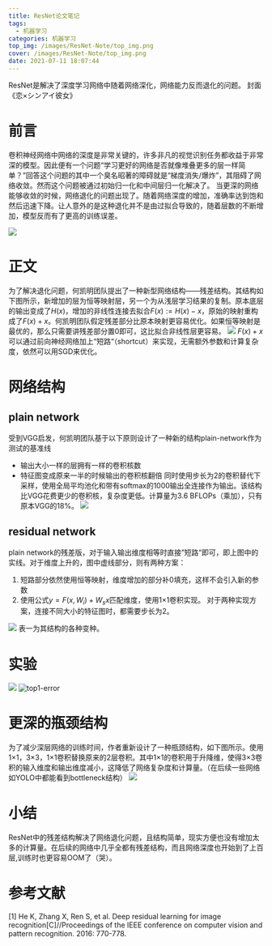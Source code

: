 ```yaml
---
title: ResNet论文笔记
tags:
  - 机器学习
categories: 机器学习
top_img: /images/ResNet-Note/top_img.png
cover: /images/ResNet-Note/top_img.png
date: 2021-07-11 18:07:44
---
```



ResNet是解决了深度学习网络中随着网络深化，网络能力反而退化的问题。
封面《恋×シンアイ彼女》
<!--more-->

# 前言
卷积神经网络中网络的深度是非常关键的，许多非凡的视觉识别任务都收益于非常深的模型。因此便有一个问题“学习更好的网络是否就像堆叠更多的层一样简单？”回答这个问题的其中一个臭名昭著的障碍就是“梯度消失/爆炸”，其阻碍了网络收敛。然而这个问题被通过初始归一化和中间层归一化解决了。
当更深的网络能够收敛的时候，网络退化的问题出现了。随着网络深度的增加，准确率达到饱和然后迅速下降。让人意外的是这种退化并不是由过拟合导致的，随着层数的不断增加，模型反而有了更高的训练误差。

![](/images/ResNet-Note/fig1.png)

# 正文
为了解决退化问题，何凯明团队提出了一种新型网络结构——残差结构。其结构如下图所示，新增加的层为恒等映射层，另一个为从浅层学习结果的复制。原本底层的输出变成了$H(x)$，增加的非线性连接去拟合$F(x):=H(x)-x$，原始的映射重构成了$F(x)+x$。何凯明团队假定残差部分比原本映射更容易优化。如果恒等映射是最优的，那么只需要讲残差部分置0即可，这比拟合非线性层更容易。
![](/images/ResNet-Note/res_block.png)
$F(x)+x$可以通过前向神经网络加上“短路“（shortcut）来实现，无需额外参数和计算复杂度，依然可以用SGD来优化。

# 网络结构
## plain network
受到VGG启发，何凯明团队基于以下原则设计了一种新的结构plain-network作为测试的基准线
- 输出大小一样的层拥有一样的卷积核数
- 特征图变成原来一半的时候输出的卷积核翻倍
同时使用步长为2的卷积替代下采样，使用全局平均池化和带有softmax的1000输出全连接作为输出。该结构比VGG花费更少的卷积核，复杂度更低。计算量为3.6 BFLOPs（乘加），只有原本VGG的18%。
![](/images/ResNet-Note/architectures.png)

## residual network
plain network的残差版，对于输入输出维度相等时直接”短路“即可，即上图中的实线。对于维度上升的，图中虚线部分，则有两种方案：
1. 短路部分依然使用恒等映射，维度增加的部分补0填充，这样不会引入新的参数
2. 使用公式$y=F(x,{W_i})+W_sx$匹配维度，使用1×1卷积实现。
对于两种实现方案，连接不同大小的特征图时，都需要步长为2。

![](/images/ResNet-Note/table1.png)
表一为其结构的各种变种。

# 实验
![](/images/ResNet-Note/fig4.png)
![top1-error](/images/ResNet-Note/top1-error.png)

# 更深的瓶颈结构
为了减少深层网络的训练时间，作者重新设计了一种瓶颈结构，如下图所示。使用1×1，3×3，1×1卷积替换原来的2层卷积。其中1×1的卷积用于升降维，使得3×3卷积的输入维度和输出维度减小，这降低了网络复杂度和计算量。（在后续一些网络如YOLO中都能看到bottleneck结构）
![](/images/ResNet-Note/bottleneck.png)

# 小结
ResNet中的残差结构解决了网络退化问题，且结构简单，现实方便也没有增加太多的计算量。在后续的网络中几乎全都有残差结构，而且网络深度也开始到了上百层,训练时也更容易OOM了（哭）。

# 参考文献
[1] He K, Zhang X, Ren S, et al. Deep residual learning for image recognition[C]//Proceedings of the IEEE conference on computer vision and pattern recognition. 2016: 770-778.
